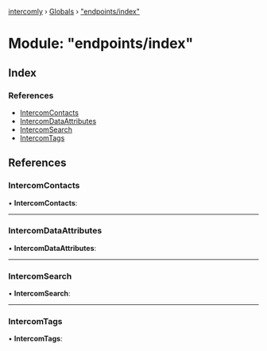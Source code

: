 [intercomly](../README.md) › [Globals](../globals.md) › ["endpoints/index"](_endpoints_index_.md)

# Module: "endpoints/index"

## Index

### References

* [IntercomContacts](_endpoints_index_.md#intercomcontacts)
* [IntercomDataAttributes](_endpoints_index_.md#intercomdataattributes)
* [IntercomSearch](_endpoints_index_.md#intercomsearch)
* [IntercomTags](_endpoints_index_.md#intercomtags)

## References

###  IntercomContacts

• **IntercomContacts**:

___

###  IntercomDataAttributes

• **IntercomDataAttributes**:

___

###  IntercomSearch

• **IntercomSearch**:

___

###  IntercomTags

• **IntercomTags**:
